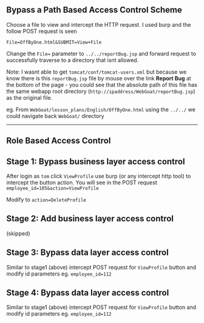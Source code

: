 ## <a href='1'></a> Bypass a Path Based Access Control Scheme

Choose a file to view and intercept the HTTP request. I used burp and the follow POST request is seen

`File=OffByOne.html&SUBMIT=View+File`

Change the `File=` parameter to `../../reportBug.jsp` and forward request to successfully traverse to a directory that isnt allowed.

Note: I wasnt able to get `tomcat/conf/tomcat-users.xml` but because we know there is this `reportBug.jsp` file by mouse over the link **Report Bug** at the bottom of the page - you could see that the absolute path of this file has the same webapp root directory (`http://ipaddress/WebGoat/reportBug.jsp`) as the original file.

eg. From `WebGoat/lesson_plans/English/OffByOne.html` using the `../../` we could navigate back `WebGoat/` directory


---

## <a href='2'></a> Role Based Access Control

## Stage 1: Bypass business layer access control

After login as `tom` click `ViewProfile` use burp (or any intercept http tool) to intercept the button action. You will see in the POST request `employee_id=105&action=ViewProfile`

Modify to `action=DeleteProfile`

## Stage 2: Add business layer access control

(skipped)

## Stage 3: Bypass data layer access control

Similar to stage1 (above) intercept POST request for `ViewProfile` button and modify id parameters eg. `employee_id=112`

## Stage 4: Bypass data layer access control

Similar to stage1 (above) intercept POST request for `ViewProfile` button and modify id parameters eg. `employee_id=112`

